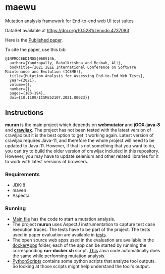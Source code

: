 # maewu
Mutation analysis framework for End-to-end web UI test suites

DataSet available at https://doi.org/10.5281/zenodo.4737083

Here is the [Published paper](https://yrahulkr.github.io/resources/papers/maewu.pdf). 

To cite the paper, use this bib
```
@INPROCEEDINGS{9609146,
  author={Yandrapally, Rahulkrishna and Mesbah, Ali},
  booktitle={2021 IEEE International Conference on Software Maintenance and Evolution (ICSME)}, 
  title={Mutation Analysis for Assessing End-to-End Web Tests}, 
  year={2021},
  volume={},
  number={},
  pages={183-194},
  doi={10.1109/ICSME52107.2021.00023}}
```

## Instructions

**murun** is the main project which depends on **webmutator** and **jOOX-java-8** and [**crawljax**](https://github.com/crawljax/crawljax). The project has not been tested with the latest version of crawljax but it is the best option to get it working again. Latest version of crawljax requires Java-11, and therefore the whole project will need to be updated to Java-11. However, if that is not something that you want to do, you can try to build the older version of crawljax included in this repository. However, you may have to update selenium and other related libraries for it to work with latest versions of browsers. 

### Requirements

- JDK-8
- maven
- AspectJ

### Running

- [Main file](murun/src/main/java/com/runner/Stub.java) has the code to start a mutation analysis.
- The project **murun** uses AspectJ instrumentation to capture test case execution traces. The tests have to be part of the project. The tests used in paper evaluation are available in [tests](murun/src/main/java/tests).
- The open source web apps used in the evaluation are available in the [dockerApps](dockerApps) folder, each of the app can be started by running the corresponding **run-docker.sh** script. [This](murun/src/main/java/utils/TestCaseExecutor.java) Java code  automatically does the same while performing mutation analysis.
- [PythonScripts](murun/PythonScripts) contains some python scripts that analyze tool outputs. So looking at those scripts might help understand the tool's output.

